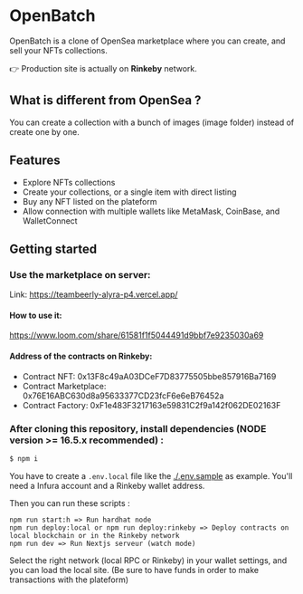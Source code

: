 # OpenBatch

OpenBatch is a clone of OpenSea marketplace where you can create, and sell your NFTs collections.

👉 Production site is actually on **Rinkeby** network.

## What is different from OpenSea ?

You can create a collection with a bunch of images (image folder) instead of create one by one.

## Features

-   Explore NFTs collections
-   Create your collections, or a single item with direct listing
-   Buy any NFT listed on the plateform
-   Allow connection with multiple wallets like MetaMask, CoinBase, and WalletConnect

## Getting started

### Use the marketplace on server:
Link: https://teambeerly-alyra-p4.vercel.app/

#### How to use it:
https://www.loom.com/share/61581f1f5044491d9bbf7e9235030a69

#### Address of the contracts on Rinkeby:
- Contract NFT: 0x13F8c49aA03DCeF7D83775505bbe857916Ba7169
- Contract Marketplace: 0x76E16ABC630d8a95633377CD23fcF6e6eB76452a
- Contract Factory:  0xF1e483F3217163e59831C2f9a142f062DE02163F

### After cloning this repository, install dependencies (NODE version >= 16.5.x recommended) :

```sh
$ npm i
```

You have to create a `.env.local` file like the [./.env.sample](./.env.sample) as example. You'll need a Infura account and a Rinkeby wallet address.

Then you can run these scripts :

```shell
npm run start:h => Run hardhat node
npm run deploy:local or npm run deploy:rinkeby => Deploy contracts on local blockchain or in the Rinkeby network
npm run dev => Run Nextjs serveur (watch mode)
```

Select the right network (local RPC or Rinkeby) in your wallet settings, and you can load the local site. (Be sure to have funds in order to make transactions with the plateform)
